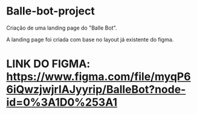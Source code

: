 # Balle-bot-project
Criação de uma landing page do "Balle Bot".

A landing page foi criada com base no layout já existente do figma.



# LINK DO FIGMA: https://www.figma.com/file/myqP66iQwzjwjrIAJyyrip/BalleBot?node-id=0%3A1D0%253A1
